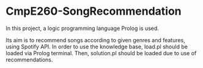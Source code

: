 # CmpE260-SongRecommendation

In this project, a logic programming language Prolog is used.

Its aim is to recommend songs according to given genres and features, using Spotify API. In order to use the knowledge base, load.pl should be loaded via Prolog terminal. Then, solution.pl should be loaded due to use of recommendations.
